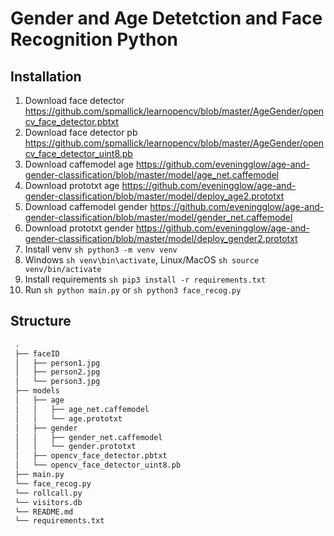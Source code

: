 # Gender and Age Detetction and Face Recognition Python

## Installation
1. Download face detector https://github.com/spmallick/learnopencv/blob/master/AgeGender/opencv_face_detector.pbtxt
2. Download face detector pb https://github.com/spmallick/learnopencv/blob/master/AgeGender/opencv_face_detector_uint8.pb
3. Download caffemodel age https://github.com/eveningglow/age-and-gender-classification/blob/master/model/age_net.caffemodel
4. Download prototxt age https://github.com/eveningglow/age-and-gender-classification/blob/master/model/deploy_age2.prototxt
5. Download caffemodel gender https://github.com/eveningglow/age-and-gender-classification/blob/master/model/gender_net.caffemodel
6. Download prototxt gender https://github.com/eveningglow/age-and-gender-classification/blob/master/model/deploy_gender2.prototxt
7. Install venv ```sh python3 -m venv venv```
8. Windows ```sh venv\bin\activate```, Linux/MacOS ```sh source venv/bin/activate```
9. Install requirements ```sh pip3 install -r requirements.txt```
10. Run ```sh python main.py``` or ```sh python3 face_recog.py```

## Structure
```sh 
 .
 ├── faceID
 │   ├── person1.jpg
 │   ├── person2.jpg
 │   └── person3.jpg
 ├── models
 │   ├── age
 │   │   ├── age_net.caffemodel
 │   │   └── age.prototxt
 │   ├── gender
 │   │   ├── gender_net.caffemodel
 │   │   └── gender.prototxt
 │   ├── opencv_face_detector.pbtxt
 │   └── opencv_face_detector_uint8.pb
 ├── main.py
 └── face_recog.py
 └── rollcall.py
 └── visitors.db
 └── README.md
 └── requirements.txt
```